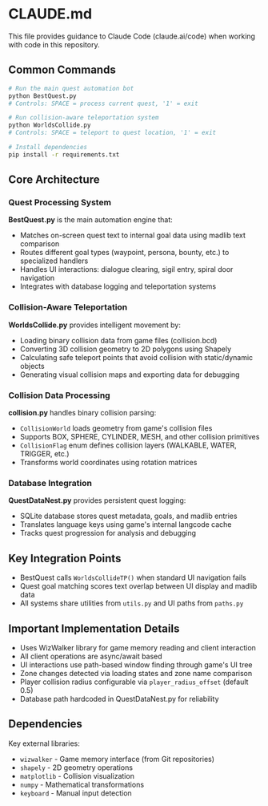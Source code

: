 # CLAUDE.md

This file provides guidance to Claude Code (claude.ai/code) when working with code in this repository.

## Common Commands

```bash
# Run the main quest automation bot
python BestQuest.py
# Controls: SPACE = process current quest, '1' = exit

# Run collision-aware teleportation system  
python WorldsCollide.py
# Controls: SPACE = teleport to quest location, '1' = exit

# Install dependencies
pip install -r requirements.txt
```

## Core Architecture

### Quest Processing System
**BestQuest.py** is the main automation engine that:
- Matches on-screen quest text to internal goal data using madlib text comparison
- Routes different goal types (waypoint, persona, bounty, etc.) to specialized handlers  
- Handles UI interactions: dialogue clearing, sigil entry, spiral door navigation
- Integrates with database logging and teleportation systems

### Collision-Aware Teleportation
**WorldsCollide.py** provides intelligent movement by:
- Loading binary collision data from game files (collision.bcd) 
- Converting 3D collision geometry to 2D polygons using Shapely
- Calculating safe teleport points that avoid collision with static/dynamic objects
- Generating visual collision maps and exporting data for debugging

### Collision Data Processing  
**collision.py** handles binary collision parsing:
- `CollisionWorld` loads geometry from game's collision files
- Supports BOX, SPHERE, CYLINDER, MESH, and other collision primitives
- `CollisionFlag` enum defines collision layers (WALKABLE, WATER, TRIGGER, etc.)
- Transforms world coordinates using rotation matrices

### Database Integration
**QuestDataNest.py** provides persistent quest logging:
- SQLite database stores quest metadata, goals, and madlib entries
- Translates language keys using game's internal langcode cache
- Tracks quest progression for analysis and debugging

## Key Integration Points

- BestQuest calls `WorldsCollideTP()` when standard UI navigation fails
- Quest goal matching scores text overlap between UI display and madlib data
- All systems share utilities from `utils.py` and UI paths from `paths.py`

## Important Implementation Details

- Uses WizWalker library for game memory reading and client interaction
- All client operations are async/await based
- UI interactions use path-based window finding through game's UI tree
- Zone changes detected via loading states and zone name comparison
- Player collision radius configurable via `player_radius_offset` (default 0.5)
- Database path hardcoded in QuestDataNest.py for reliability

## Dependencies

Key external libraries:
- `wizwalker` - Game memory interface (from Git repositories)
- `shapely` - 2D geometry operations  
- `matplotlib` - Collision visualization
- `numpy` - Mathematical transformations
- `keyboard` - Manual input detection